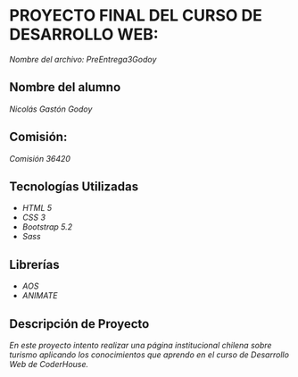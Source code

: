 # PROYECTO FINAL DEL CURSO DE DESARROLLO WEB: 
*Nombre del archivo: PreEntrega3Godoy*

## Nombre del alumno
*Nicolás Gastón Godoy*

## Comisión: 
*Comisión 36420*

## Tecnologías Utilizadas
- *HTML 5*
- *CSS 3*
- *Bootstrap 5.2*
- *Sass*

## Librerías
- *AOS*
- *ANIMATE*

## Descripción de Proyecto
*En este proyecto intento realizar una página institucional chilena sobre turismo aplicando
los conocimientos que aprendo en el curso de _Desarrollo Web_ de CoderHouse.*